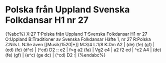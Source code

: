 # Polska från Uppland Svenska Folkdansar H1 nr 27

{%abc%}
X:27
T:Polska från Uppland
T:Svenska Folkdansar H1 nr 27
O:Uppland
B:Traditioner av Svenska Folkdansar Häfte 1, nr 27
R:Polska
Z:Nils L
N:Se även [[Musik/1520|+]]
M:3/4
L:1/8
K:Dm
A2 | (de) (fe) (gf) | (ed) (fe) (d^c) | (^cd) D2 ::
e2 | f>g a2 (fa) | Vg2 e4 | a2 f2 ed | ^c2 A4 |
(de) (fe) (gf) | (e^c) (ge dc) | (^cd) D2 :|
{%endabc%}
